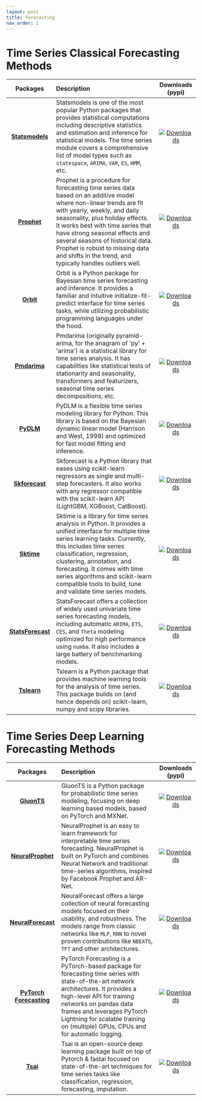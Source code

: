 ```yaml
---
layout: post
title: Forecasting
nav_order: 2
---
```

# Time Series Classical Forecasting Methods

| Packages | Description | Downloads (pypi) |
|:--:|:--|:--:|
|  **[Statsmodels]**  | Statsmodels is one of the most popular Python packages that provides statistical computations including descriptive statistics and estimation and inference for statistical models. The time series module covers a comprehensive list of model types such as `statespace`, `ARIMA`, `VAR`, `ES`, `HMM`, etc.                                                                                 |   [![Downloads](https://static.pepy.tech/badge/statsmodels)](https://pepy.tech/project/statsmodels)   |
|    **[Prophet]**    | Prophet is a procedure for forecasting time series data based on an additive model where non-linear trends are fit with yearly, weekly, and daily seasonality, plus holiday effects. It works best with time series that have strong seasonal effects and several seasons of historical data. Prophet is robust to missing data and shifts in the trend, and typically handles outliers well. |       [![Downloads](https://static.pepy.tech/badge/prophet)](https://pepy.tech/project/prophet)       |
|     **[Orbit]**     | Orbit is a Python package for Bayesian time series forecasting and inference. It provides a familiar and intuitive initialize-fit-predict interface for time series tasks, while utilizing probabilistic programming languages under the hood.                                                                                                                                                |         [![Downloads](https://static.pepy.tech/badge/orbit)](https://pepy.tech/project/orbit)         |                                                                                                                                                                                                                                                                                                     
|   **[Pmdarima]**    | Pmdarima (originally pyramid-arima, for the anagram of 'py' + 'arima') is a statistical library for time series analysis. It has capabilities like statistical tests of stationarity and seasonality, transformers and featurizers, seasonal time series decompositions, etc.                                                                                                                 |      [![Downloads](https://static.pepy.tech/badge/pmdarima)](https://pepy.tech/project/pmdarima)      |
|     **[PyDLM]**     | PyDLM is a flexible time series modeling library for Python. This library is based on the Bayesian dynamic linear model (Harrison and West, 1999) and optimized for fast model fitting and inference.                                                                                                                                                                                         |         [![Downloads](https://static.pepy.tech/badge/pydlm)](https://pepy.tech/project/pydlm)         |
|  **[Skforecast]**   | Skforecast is a Python library that eases using scikit-learn regressors as single and multi-step forecasters. It also works with any regressor compatible with the scikit-learn API (LightGBM, XGBoost, CatBoost).                                                                                                                                                                            |    [![Downloads](https://static.pepy.tech/badge/skforecast)](https://pepy.tech/project/skforecast)    |
|    **[Sktime]**     | Sktime is a library for time series analysis in Python. It provides a unified interface for multiple time series learning tasks. Currently, this includes time series classification, regression, clustering, annotation, and forecasting. It comes with time series algorithms and scikit-learn compatible tools to build, tune and validate time series models.                             |        [![Downloads](https://static.pepy.tech/badge/sktime)](https://pepy.tech/project/sktime)        |
| **[StatsForecast]** | StatsForecast offers a collection of widely used univariate time series forecasting models, including automatic `ARIMA`, `ETS`, `CES`, and `Theta` modeling optimized for high performance using `numba`. It also includes a large battery of benchmarking models.                                                                                                                            | [![Downloads](https://static.pepy.tech/badge/statsforecast)](https://pepy.tech/project/statsforecast) |
|    **[Tslearn]**    | Tslearn is a Python package that provides machine learning tools for the analysis of time series. This package builds on (and hence depends on) scikit-learn, numpy and scipy libraries.                                                                                                                                                                                                      |       [![Downloads](https://static.pepy.tech/badge/tslearn)](https://pepy.tech/project/tslearn)       |

[Statsmodels]: https://github.com/statsmodels/statsmodels
[Prophet]: https://github.com/facebook/prophet
[Orbit]: https://github.com/uber/orbit
[Pmdarima]: https://github.com/alkaline-ml/pmdarima
[PyDLM]: https://github.com/wwrechard/pydlm
[Skforecast]: https://github.com/JoaquinAmatRodrigo/skforecast
[Sktime]: https://github.com/sktime/sktime
[StatsForecast]: https://github.com/Nixtla/statsforecast
[Tslearn]: https://github.com/tslearn-team/tslearn


# Time Series Deep Learning Forecasting Methods

| Packages | Description | Downloads (pypi) |
|:--:|:--|:--:|
|       **[GluonTS]**       |                                                                                  GluonTS is a Python package for probabilistic time series modeling, focusing on deep learning based models, based on PyTorch and MXNet.                                                                                   |             [![Downloads](https://static.pepy.tech/badge/gluonts)](https://pepy.tech/project/gluonts)             |
|    **[NeuralProphet]**    |                                   NeuralProphet is an easy to learn framework for interpretable time series forecasting. NeuralProphet is built on PyTorch and combines Neural Network and traditional time-series algorithms, inspired by Facebook Prophet and AR-Net.                                    |       [![Downloads](https://static.pepy.tech/badge/neuralprophet)](https://pepy.tech/project/neuralprophet)       |
|   **[NeuralForecast]**    |                           NeuralForecast offers a large collection of neural forecasting models focused on their usability, and robustness. The models range from classic networks like `MLP`, `RNN` to novel proven contributions like `NBEATS`, `TFT` and other architectures.                           |      [![Downloads](https://static.pepy.tech/badge/neuralforecast)](https://pepy.tech/project/neuralforecast)      |
| **[PyTorch Forecasting]** | PyTorch Forecasting is a PyTorch-based package for forecasting time series with state-of-the-art network architectures. It provides a high-level API for training networks on pandas data frames and leverages PyTorch Lightning for scalable training on (multiple) GPUs, CPUs and for automatic logging. | [![Downloads](https://static.pepy.tech/badge/pytorch-forecasting)](https://pepy.tech/project/pytorch-forecasting) |
|        **[Tsai]**         |                                                    Tsai is an open-source deep learning package built on top of Pytorch & fastai focused on state-of-the-art techniques for time series tasks like classification, regression, forecasting, imputation.                                                    |                [![Downloads](https://static.pepy.tech/badge/tsai)](https://pepy.tech/project/tsai)                |

[GluonTS]: https://github.com/awslabs/gluonts
[NeuralProphet]: https://github.com/ourownstory/neural_prophet
[NeuralForecast]: https://github.com/Nixtla/neuralforecast
[PyTorch Forecasting]: https://github.com/jdb78/pytorch-forecasting
[Tsai]: https://github.com/timeseriesAI/tsai
